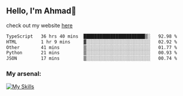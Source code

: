 
## Hello, I'm Ahmad👋

check out my website [here](https://ahmadalwi.com/)

<!--START_SECTION:waka-->

```txt
TypeScript   36 hrs 40 mins  ███████████████████████▒░   92.98 %
HTML         1 hr 9 mins     ▓░░░░░░░░░░░░░░░░░░░░░░░░   02.92 %
Other        41 mins         ▒░░░░░░░░░░░░░░░░░░░░░░░░   01.77 %
Python       21 mins         ▒░░░░░░░░░░░░░░░░░░░░░░░░   00.93 %
JSON         17 mins         ▒░░░░░░░░░░░░░░░░░░░░░░░░   00.74 %
```

<!--END_SECTION:waka-->

### My arsenal:

[![My Skills](https://skillicons.dev/icons?i=js,ts,py,go,react,nextjs,svelte,nodejs,django,tailwind,html,css,sass,firebase,mongodb,postgres,mysql,redis,git,github,docker,vscode,figma,godot)](https://skillicons.dev)
